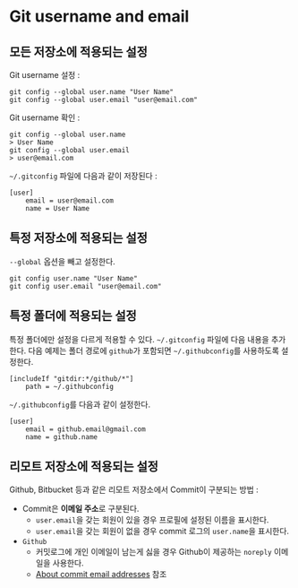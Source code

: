# Git username and email

## 모든 저장소에 적용되는 설정

Git username 설정 :

    git config --global user.name "User Name"
    git config --global user.email "user@email.com"

Git username 확인 :

    git config --global user.name
    > User Name
    git config --global user.email
    > user@email.com

`~/.gitconfig` 파일에 다음과 같이 저장된다 :

    [user]
        email = user@email.com
        name = User Name

## 특정 저장소에 적용되는 설정

`--global` 옵션을 빼고 설정한다.

    git config user.name "User Name"
    git config user.email "user@email.com"

## 특정 폴더에 적용되는 설정

특정 폴더에만 설정을 다르게 적용할 수 있다. `~/.gitconfig` 파일에 다음 내용을 추가한다. 다음 예제는 폴더 경로에 `github`가 포함되면 `~/.githubconfig`를 사용하도록 설정한다.

    [includeIf "gitdir:*/github/*"]
        path = ~/.githubconfig

`~/.githubconfig`를 다음과 같이 설정한다.

    [user]
        email = github.email@gmail.com
        name = github.name

## 리모트 저장소에 적용되는 설정

Github, Bitbucket 등과 같은 리모트 저장소에서 Commit이 구분되는 방법 :

- Commit은 **이메일 주소**로 구분된다.
    - `user.email`을 갖는 회원이 있을 경우 프로필에 설정된 이름을 표시한다.
    - `user.email`을 갖는 회원이 없을 경우 commit 로그의 `user.name`을 표시한다.
- `Github`
    - 커밋로그에 개인 이메일이 남는게 싫을 경우 Github이 제공하는 `noreply` 이메일을 사용한다.
    - [About commit email addresses](https://help.github.com/articles/about-commit-email-addresses/) 참조
